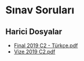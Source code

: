 # Sınav Soruları


<!--HariciDosyalar-->

## Harici Dosyalar

- [Final 2019 C2 - Türkçe.pdf](./Final%202019%20C2%20-%20T%C3%BCrk%C3%A7e.pdf)
- [Vize 2019 C2.pdf](./Vize%202019%20C2.pdf)


<!--HariciDosyalar-->

